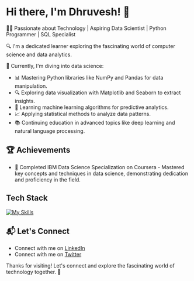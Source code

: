# Hi there, I'm Dhruvesh! 👋

👨‍💻 Passionate about Technology | Aspiring Data Scientist | Python Programmer | SQL Specialist

🔍 I'm a dedicated learner exploring the fascinating world of computer science and data analytics.

💼 Currently, I'm diving into data science:
   - 📊 Mastering Python libraries like NumPy and Pandas for data manipulation.
   - 🔍 Exploring data visualization with Matplotlib and Seaborn to extract insights.
   - 🤖 Learning machine learning algorithms for predictive analytics.
   - 📈 Applying statistical methods to analyze data patterns.
   - 📚 Continuing education in advanced topics like deep learning and natural language processing.

## 🏆 Achievements

- 🌟 Completed IBM Data Science Specialization on Coursera - Mastered key concepts and techniques in data science, demonstrating dedication and proficiency in the field.
  
## Tech Stack
[![My Skills](https://skillicons.dev/icons?i=c,cpp,py,r,anaconda,git,github,githubactions,sqlite,sklearn,tensorflow,debian)](https://skillicons.dev)

## 📬 Let's Connect

- Connect with me on [LinkedIn](https://www.linkedin.com/in/dhruvesh-bawane)
- Connect with me on [Twitter](https://twitter.com/dhruveshbawane)

Thanks for visiting! Let's connect and explore the fascinating world of technology together. 🚀
